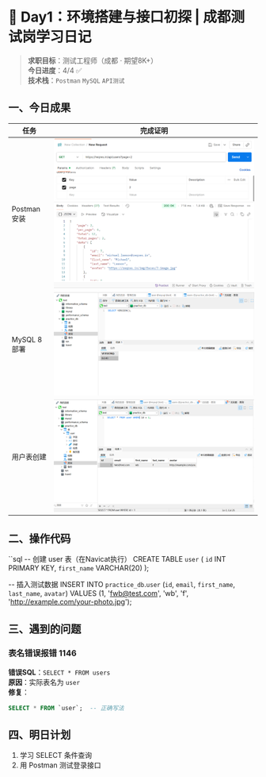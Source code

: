 # 🚀 Day1：环境搭建与接口初探 | 成都测试岗学习日记

> **求职目标**：测试工程师（成都 · 期望8K+）  
> **今日进度**：4/4 ✅  
> **技术栈**：`Postman` `MySQL` `API测试`  

## 一、今日成果
| 任务 | 完成证明 |
|------|----------|
| Postman 安装 | ![请求截图](Day1-Environment/screenshots/postman_api.jpg) |
| MySQL 8 部署 | ![版本验证](Day1-Environment/screenshots/mysql_version.png) |
| 用户表创建 | ![表结构](Day1-Environment/screenshots/user_table.png) |

## 二、操作代码
``sql
-- 创建 user 表（在Navicat执行）
CREATE TABLE `user` (
  `id` INT PRIMARY KEY,
  `first_name` VARCHAR(20)
);

-- 插入测试数据
INSERT INTO `practice_db`.`user` (`id`, `email`, `first_name`, `last_name`, `avatar`) VALUES (1, 'fwb@test.com', 'wb', 'f', 'http://example.com/your-photo.jpg');

## 三、遇到的问题
### 表名错误报错 1146
**错误SQL**：`SELECT * FROM users`  
**原因**：实际表名为 `user`  
**修复**：  
```sql
SELECT * FROM `user`;  -- 正确写法
```

## 四、明日计划
1. 学习 SELECT 条件查询  
2. 用 Postman 测试登录接口

